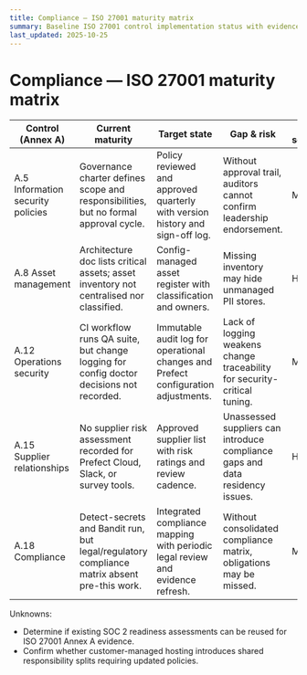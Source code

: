 ```yaml
---
title: Compliance — ISO 27001 maturity matrix
summary: Baseline ISO 27001 control implementation status with evidence links, owners, and remediation hooks.
last_updated: 2025-10-25
---
```


# Compliance — ISO 27001 maturity matrix

| Control (Annex A) | Current maturity | Target state | Gap & risk | Risk severity | Evidence | Control owner | Remediation |
| --- | --- | --- | --- | --- | --- | --- | --- |
| A.5 Information security policies | Governance charter defines scope and responsibilities, but no formal approval cycle. | Policy reviewed and approved quarterly with version history and sign-off log. | Without approval trail, auditors cannot confirm leadership endorsement. | Medium | [`docs/governance/project-charter.md`](../../governance/project-charter.md). | Leadership | [Backlog: ISO27001-001](../remediation-backlog.md#iso27001-001-establish-policy-approval-cycle) |
| A.8 Asset management | Architecture doc lists critical assets; asset inventory not centralised nor classified. | Config-managed asset register with classification and owners. | Missing inventory may hide unmanaged PII stores. | High | [`docs/explanations/architecture.md`](../../explanations/architecture.md); asset register to live under `data/inventory/asset-register.yaml`. | Security & Platform | [Backlog: ISO27001-002](../remediation-backlog.md#iso27001-002-build-asset-register) |
| A.12 Operations security | CI workflow runs QA suite, but change logging for config doctor decisions not recorded. | Immutable audit log for operational changes and Prefect configuration adjustments. | Lack of logging weakens change traceability for security-critical tuning. | Medium | [`.github/workflows/process-data.yml`](../../../.github/workflows/process-data.yml); [`src/hotpass/config_doctor.py`](../../../src/hotpass/config_doctor.py). | Engineering | [Backlog: ISO27001-003](../remediation-backlog.md#iso27001-003-extend-ops-logging) |
| A.15 Supplier relationships | No supplier risk assessment recorded for Prefect Cloud, Slack, or survey tools. | Approved supplier list with risk ratings and review cadence. | Unassessed suppliers can introduce compliance gaps and data residency issues. | High | [`docs/metrics/metrics-plan.md`](../../metrics/metrics-plan.md) assumptions; supplier register to be documented at `docs/governance/supplier-register.md`. | Procurement & Security | [Backlog: ISO27001-004](../remediation-backlog.md#iso27001-004-define-supplier-risk-register) |
| A.18 Compliance | Detect-secrets and Bandit run, but legal/regulatory compliance matrix absent pre-this work. | Integrated compliance mapping with periodic legal review and evidence refresh. | Without consolidated compliance matrix, obligations may be missed. | Medium | This document set; QA command history in `Next_Steps.md`. | Compliance | [Backlog: ISO27001-005](../remediation-backlog.md#iso27001-005-schedule-legal-reviews) |

Unknowns:

- Determine if existing SOC 2 readiness assessments can be reused for ISO 27001 Annex A evidence.
- Confirm whether customer-managed hosting introduces shared responsibility splits requiring updated policies.
